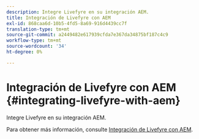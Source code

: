 ```yaml
---
description: Integre Livefyre en su integración AEM.
title: Integración de Livefyre con AEM
exl-id: 868caa6d-10b5-4fd5-8a69-916d4439cc7f
translation-type: tm+mt
source-git-commit: a2449482e617939cfda7e367da34875bf187c4c9
workflow-type: tm+mt
source-wordcount: '34'
ht-degree: 0%

---
```


# Integración de Livefyre con AEM {#integrating-livefyre-with-aem}

Integre Livefyre en su integración AEM.

Para obtener más información, consulte [Integración de Livefyre con AEM](https://helpx.adobe.com/experience-manager/6-3/sites/administering/using/livefyre.html).
